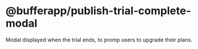 # @bufferapp/publish-trial-complete-modal
Modal displayed when the trial ends, to promp users to upgrade their plans.